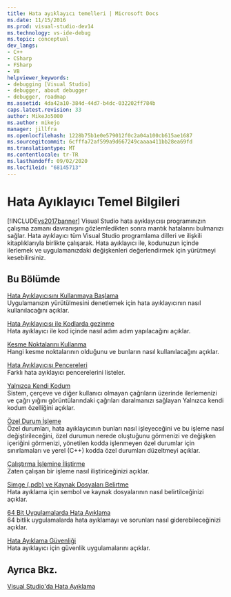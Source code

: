 ```yaml
---
title: Hata ayıklayıcı temelleri | Microsoft Docs
ms.date: 11/15/2016
ms.prod: visual-studio-dev14
ms.technology: vs-ide-debug
ms.topic: conceptual
dev_langs:
- C++
- CSharp
- FSharp
- VB
helpviewer_keywords:
- debugging [Visual Studio]
- debugger, about debugger
- debugger, roadmap
ms.assetid: 4da42a10-384d-44d7-b4dc-032202ff784b
caps.latest.revision: 33
author: MikeJo5000
ms.author: mikejo
manager: jillfra
ms.openlocfilehash: 1228b75b1e0e579012f0c2a04a100cb615ae1687
ms.sourcegitcommit: 6cfffa72af599a9d667249caaaa411bb28ea69fd
ms.translationtype: MT
ms.contentlocale: tr-TR
ms.lasthandoff: 09/02/2020
ms.locfileid: "68145713"
---
```

# <a name="debugger-basics"></a>Hata Ayıklayıcı Temel Bilgileri
[!INCLUDE[vs2017banner](../includes/vs2017banner.md)]
Visual Studio hata ayıklayıcısı programınızın çalışma zamanı davranışını gözlemledikten sonra mantık hatalarını bulmanızı sağlar. Hata ayıklayıcı tüm Visual Studio programlama dilleri ve ilişkili kitaplıklarıyla birlikte çalışarak. Hata ayıklayıcı ile, kodunuzun içinde ilerlemek ve uygulamanızdaki değişkenleri değerlendirmek için yürütmeyi kesebilirsiniz.
  
## <a name="in-this-section"></a>Bu Bölümde  
 [Hata Ayıklayıcısını Kullanmaya Başlama](../debugger/getting-started-with-the-debugger.md)  
 Uygulamanızın yürütülmesini denetlemek için hata ayıklayıcının nasıl kullanılacağını açıklar.  
  
 [Hata Ayıklayıcısı ile Kodlarda gezinme](../debugger/navigating-through-code-with-the-debugger.md)  
 Hata ayıklayıcı ile kod içinde nasıl adım adım yapılacağını açıklar.  
  
 [Kesme Noktalarını Kullanma](../debugger/using-breakpoints.md)  
 Hangi kesme noktalarının olduğunu ve bunların nasıl kullanılacağını açıklar.  
  
 [Hata Ayıklayıcısı Pencereleri](../debugger/debugger-windows.md)  
 Farklı hata ayıklayıcı pencerelerini listeler.  
  
 [Yalnızca Kendi Kodum](../debugger/just-my-code.md)  
 Sistem, çerçeve ve diğer kullanıcı olmayan çağrıların üzerinde ilerlemenizi ve çağrı yığını görüntülarındaki çağrıları daralmanızı sağlayan Yalnızca kendi kodum özelliğini açıklar.  
  
 [Özel Durum İşleme](../debugger/managing-exceptions-with-the-debugger.md)  
 Özel durumları, hata ayıklayıcının bunları nasıl işleyeceğini ve bu işleme nasıl değiştirileceğini, özel durumun nerede oluştuğunu görmenizi ve değişken içeriğini görmenizi, yönetilen kodda işlenmeyen özel durumlar için sınırlamaları ve yerel (C++) kodda özel durumları düzeltmeyi açıklar.  
  
 [Çalıştırma İşlemine İliştirme](../debugger/attach-to-running-processes-with-the-visual-studio-debugger.md)  
 Zaten çalışan bir işleme nasıl iliştiriceğinizi açıklar.  
  
 [Simge (.pdb) ve Kaynak Dosyaları Belirtme](../debugger/specify-symbol-dot-pdb-and-source-files-in-the-visual-studio-debugger.md)  
 Hata ayıklama için sembol ve kaynak dosyalarının nasıl belirtilceğinizi açıklar.  
  
 [64 Bit Uygulamalarda Hata Ayıklama](../debugger/debug-64-bit-applications.md)  
 64 bitlik uygulamalarda hata ayıklamayı ve sorunları nasıl giderebileceğinizi açıklar.  
  
 [Hata Ayıklama Güvenliği](../debugger/debugger-security.md)  
 Hata ayıklayıcı için güvenlik uygulamalarını açıklar.  
  
## <a name="see-also"></a>Ayrıca Bkz.  
 [Visual Studio'da Hata Ayıklama](../debugger/debugging-in-visual-studio.md)
